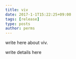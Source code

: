 ```yaml
---
title: viv
date: 2017-1-1T15:22:25+09:00
tags: [release]
type: posts
author: perms
---
```


write here about viv.

<!--more-->

write details here
